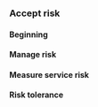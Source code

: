 ### Accept risk

#### Beginning

#### Manage risk

#### Measure service risk 

#### Risk tolerance

